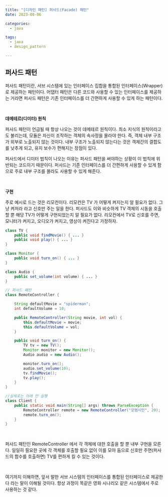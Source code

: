 ```yaml
---
title: "[디자인 패턴] 퍼사드(Facade) 패턴"
date: 2023-08-06

categories:
  - java

tags:
  - java
  - design_pattern

---
```



## 퍼사드 패턴

퍼사드 패턴이란, 서브 시스템에 있는 인터페이스 집합을 통합된 인터페이스(Wrapper)로 제공하는 패턴이다. 어댑터 패턴은 다른 코드와 사용할 수 있는 인터페이스를 제공하는 거라면 퍼사드 패턴은 기존 인터페이스를 더 간편하게 사용할 수 있게 하는 패턴이다. 

<br>

**데메테르(디미터) 원칙**

퍼사드 패턴이 언급될 때 항상 나오는 것이 데메테르 원칙이다. 최소 지식의 원칙이라고도 불리는데, 모듈은 자신이 조작하는 객체의 속사정을 몰라야 한다. 즉, 객체 내부 구조가 외부로 노출되지 않는 것이다. 내부 구조가 노출되지 않는다는 것은 객체간의 결합도를 낮추게 되고, 유지 보수가 편해지는 장점이 있다.

퍼사드에서 디미터 법칙이 나오는 이유는 퍼사드 패턴을 써야하는 상황이 이 법칙에 위반되는 코드이기 때문이다. 퍼사드는 기존 인터페이스를 더 간편하게 사용할 수 있게 함으로 주로 내부 구조를 몰라도 사용할 수 있게 해준다.

<br>

**구현**

주로 예시로 드는 것은 리모컨이다. 리모컨은 TV 가 어떻게 켜지는지 알 필요가 없다. 그냥 켜저라 라고 신호만 주는 일을 한다. 퍼사드도 이와 비슷하게 TV 객체의 시동을 호출할 뿐 해당 TV가 어떻게 구현되었는지 알 필요가 없다. 리모컨에서 TV로 신호를 주면, 모니터가 켜지고, 오디오가 켜지고, 영상이 켜진다고 가정하자.

```java
class TV {
	public void findMovie() { ... }
	public void play() { ... }
}

class Monitor {
	public void turn_on() { ... }
}

class Audio {
	public set_volume(int volume) { ... }
}

// 퍼사드 패턴
class RemoteController {

	String defaultMovie = "spiderman";
	int defaultVolume = 10;

	public RemoteController(String movie, int vol) {
		this.defaultMovie = movie;
		this.defaultVolume = vol;
	}

	public void turn_on() {
		TV tv = new TV();
		Monitor monitor = new Monitor();
		Audio audio = new Audio();

		monitor.turn_on();
		audio.set_volume(10);
		tv.findMovie();
		tv.play();
	}
}

//실제로는 아래 만 실행
class Client {
	public static void main(String[] args) throws ParseException {
		RemoteController remote = new RemoteController("모범시민", 20);
		remote.turn_on();
	}
}
```

<br>

퍼사드 패턴인 RemoteController 에서 각 객체에 대한 호출을 할 뿐 내부 구현을 모른다. 일일히 필요한 곳에 각 객체를 호출할 필요 없이 이를 모아 둠으로 신호만 주면(퍼사드의 함수를 호출하면) TV를 편하게 킬 수 있는 것이다.

<br>

여기까지 이해하면, 앞서 말한 서브 시스템의 인터페이스를 통합된 인터페이스로 제공한다 라는 말이 이해될 것이다. 항상 과정이 똑같은 영화 시나리오 같은 시스템에서 주로 사용하는 것 같다.

<br>
<br>
